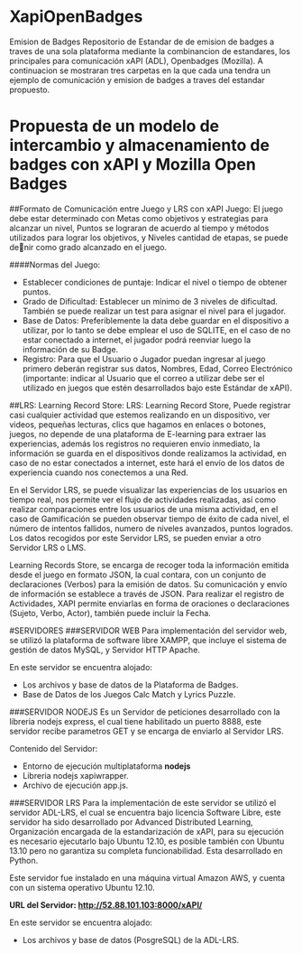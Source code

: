 ﻿# XapiOpenBadges
Emision de Badges
Repositorio de Estandar de de emision de badges a traves de una sola plataforma mediante la combinancion de estandares, los principales para comunicación xAPI (ADL), Openbadges (Mozilla). A continuacion se mostraran tres carpetas en la que cada una tendra un ejemplo de comunicación y emision de badges a traves del estandar propuesto. 

# Propuesta de un modelo de intercambio y almacenamiento de badges con xAPI y Mozilla Open Badges

##Formato de Comunicación entre Juego y LRS con xAPI
Juego: El juego debe estar determinado con Metas como objetivos y estrategias para alcanzar un nivel, Puntos se lograran de acuerdo al tiempo y métodos utilizados para lograr los objetivos, y Niveles cantidad de etapas, se puede denir como grado alcanzado en el juego.

####Normas del Juego:
* Establecer condiciones de puntaje: Indicar el nivel o tiempo de obtener puntos.
* Grado de Dificultad: Establecer un mínimo de 3 niveles de dificultad. También se puede realizar un test para asignar el nivel para el jugador.
* Base de Datos: Preferiblemente la data debe guardar en el dispositivo a utilizar, por lo tanto se debe emplear el uso de SQLITE, en el caso de no estar conectado a internet, el jugador podrá reenviar luego la
información de su Badge.
* Registro: Para que el Usuario o Jugador puedan ingresar al juego primero deberán registrar sus datos, Nombres, Edad, Correo Electrónico (importante: indicar al Usuario que el correo a utilizar debe ser el utilizado en juegos que estén desarrollados bajo este Estándar de xAPI).

##LRS: Learning Record Store:
LRS: Learning Record Store, Puede registrar casi cualquier actividad que estemos realizando en un dispositivo, ver videos, pequeñas lecturas, clics que hagamos en enlaces o botones, juegos, no depende de una plataforma de E-learning para extraer las experiencias, además los registros no requieren envío inmediato, la información se guarda en el dispositivos donde realizamos la actividad, en caso de no estar conectados a internet, este hará el envío de los datos de experiencia cuando nos conectemos a una Red.

En el Servidor LRS, se puede visualizar las experiencias de los usuarios en tiempo real, nos permite ver el flujo de actividades realizadas, así como realizar comparaciones entre los usuarios de una misma actividad, en el caso de Gamificación se pueden observar tiempo de éxito de cada nivel, el número de intentos fallidos, numero de niveles avanzados, puntos logrados. Los datos recogidos por este Servidor LRS, se pueden enviar a otro Servidor LRS o LMS.

Learning Records Store, se encarga de recoger toda la información emitida desde el juego en formato JSON, la cual contara, con un conjunto de declaraciones (Verbos) para la emisión de datos. Su comunicación y envío de información se establece a través de JSON. Para realizar el registro de Actividades, XAPI permite enviarlas en forma de oraciones o declaraciones (Sujeto, Verbo, Actor), también puede incluir la Fecha.


#SERVIDORES
###SERVIDOR WEB
Para implementación del servidor web, se utilizó la plataforma de software
libre XAMPP, que incluye el sistema de gestión de datos MySQL, y
Servidor HTTP Apache.

En este servidor se encuentra alojado:
* Los archivos y base de datos de la Plataforma de Badges.
* Base de Datos de los Juegos Calc Match y Lyrics Puzzle.

###SERVIDOR NODEJS
Es un Servidor de peticiones desarrollado con la libreria nodejs express, el cual tiene habilitado un puerto 8888, este servidor recibe parametros GET y se encarga de enviarlo al Servidor LRS.

Contenido del Servidor:
* Entorno de ejecución multiplataforma **nodejs**
* Libreria nodejs xapiwrapper.
* Archivo de ejecución app.js.


###SERVIDOR LRS
Para la implementación de este servidor se utilizó el servidor ADL-LRS, el cual se encuentra bajo licencia Software Libre, este servidor ha sido desarrollado por Advanced Distributed Learning, Organización encargada de la estandarización de xAPI, para su ejecución es necesario ejecutarlo bajo Ubuntu 12.10, es posible también con Ubuntu 13.10 pero no garantiza su completa funcionabilidad. Esta desarrollado en Python.

Este servidor fue instalado en una máquina virtual Amazon AWS, y cuenta con un sistema operativo Ubuntu 12.10.

**URL del Servidor: http://52.88.101.103:8000/xAPI/**

En este servidor se encuentra alojado:
* Los archivos y base de datos (PosgreSQL) de la ADL-LRS.
